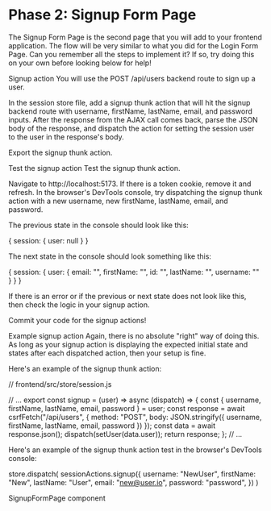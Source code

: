 # Phase 2: Signup Form Page

The Signup Form Page is the second page that you will add to your frontend application. The flow will be very similar to what you did for the Login Form Page. Can you remember all the steps to implement it? If so, try doing this on your own before looking below for help!

Signup action
You will use the POST /api/users backend route to sign up a user.

In the session store file, add a signup thunk action that will hit the signup backend route with username, firstName, lastName, email, and password inputs. After the response from the AJAX call comes back, parse the JSON body of the response, and dispatch the action for setting the session user to the user in the response's body.

Export the signup thunk action.

Test the signup action
Test the signup thunk action.

Navigate to http://localhost:5173. If there is a token cookie, remove it and refresh. In the browser's DevTools console, try dispatching the signup thunk action with a new username, new firstName, lastName, email, and password.

The previous state in the console should look like this:

{
  session: {
    user: null
  }
}

The next state in the console should look something like this:

{
  session: {
    user: {
      email: "<new email>",
      firstName: "<new first name>",
      id: "<new id>",
      lastName: "<new last name>",
      username: "<new password>"
    }
  }
}

If there is an error or if the previous or next state does not look like this, then check the logic in your signup action.

Commit your code for the signup actions!

Example signup action
Again, there is no absolute "right" way of doing this. As long as your signup action is displaying the expected initial state and states after each dispatched action, then your setup is fine.

Here's an example of the signup thunk action:

// frontend/src/store/session.js

// ...
export const signup = (user) => async (dispatch) => {
  const { username, firstName, lastName, email, password } = user;
  const response = await csrfFetch("/api/users", {
    method: "POST",
    body: JSON.stringify({
      username,
      firstName,
      lastName,
      email,
      password
    })
  });
  const data = await response.json();
  dispatch(setUser(data.user));
  return response;
};
// ...

Here's an example of the signup thunk action test in the browser's DevTools console:

store.dispatch(
  sessionActions.signup({
    username: "NewUser",
    firstName: "New",
    lastName: "User",
    email: "new@user.io",
    password: "password",
  })
)

SignupFormPage component
